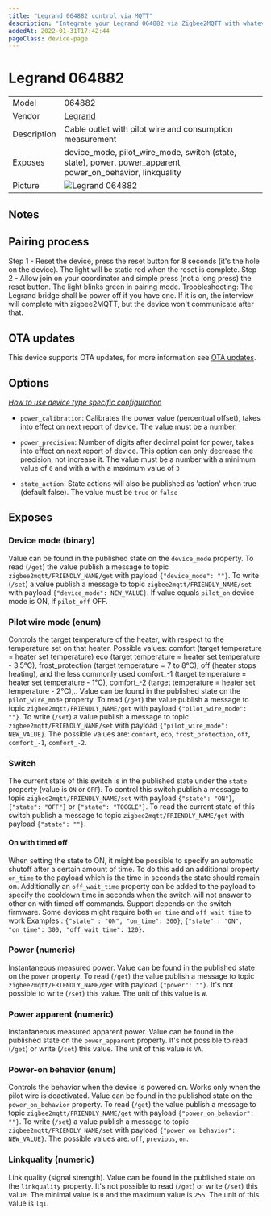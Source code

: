 ```yaml
---
title: "Legrand 064882 control via MQTT"
description: "Integrate your Legrand 064882 via Zigbee2MQTT with whatever smart home infrastructure you are using without the vendor's bridge or gateway."
addedAt: 2022-01-31T17:42:44
pageClass: device-page
---
```


<!-- !!!! -->
<!-- ATTENTION: This file is auto-generated through docgen! -->
<!-- You can only edit the "Notes"-Section between the two comment lines "Notes BEGIN" and "Notes END". -->
<!-- Do not use h1 or h2 heading within "## Notes"-Section. -->
<!-- !!!! -->

# Legrand 064882

|     |     |
|-----|-----|
| Model | 064882  |
| Vendor  | [Legrand](/supported-devices/#v=Legrand)  |
| Description | Cable outlet with pilot wire and consumption measurement |
| Exposes | device_mode, pilot_wire_mode, switch (state, state), power, power_apparent, power_on_behavior, linkquality |
| Picture | ![Legrand 064882](https://www.zigbee2mqtt.io/images/devices/064882.png) |


<!-- Notes BEGIN: You can edit here. Add "## Notes" headline if not already present. -->
## Notes

## Pairing process
Step 1 - Reset the device, press the reset button for 8 seconds (it's the hole on the device). The light will be static red when the reset is complete.
Step 2 - Allow join on your coordinator and simple press (not a long press) the reset button. The light blinks green in pairing mode.
Troobleshooting: The Legrand bridge shall be power off if you have one. If it is on, the interview will complete with zigbee2MQTT, but the device won't communicate after that.
<!-- Notes END: Do not edit below this line -->


## OTA updates
This device supports OTA updates, for more information see [OTA updates](../guide/usage/ota_updates.md).


## Options
*[How to use device type specific configuration](../guide/configuration/devices-groups.md#specific-device-options)*

* `power_calibration`: Calibrates the power value (percentual offset), takes into effect on next report of device. The value must be a number.

* `power_precision`: Number of digits after decimal point for power, takes into effect on next report of device. This option can only decrease the precision, not increase it. The value must be a number with a minimum value of `0` and with a with a maximum value of `3`

* `state_action`: State actions will also be published as 'action' when true (default false). The value must be `true` or `false`


## Exposes

### Device mode (binary)
Value can be found in the published state on the `device_mode` property.
To read (`/get`) the value publish a message to topic `zigbee2mqtt/FRIENDLY_NAME/get` with payload `{"device_mode": ""}`.
To write (`/set`) a value publish a message to topic `zigbee2mqtt/FRIENDLY_NAME/set` with payload `{"device_mode": NEW_VALUE}`.
If value equals `pilot_on` device mode is ON, if `pilot_off` OFF.

### Pilot wire mode (enum)
Controls the target temperature of the heater, with respect to the temperature set on that heater. Possible values: comfort (target temperature = heater set temperature) eco (target temperature = heater set temperature - 3.5°C), frost_protection (target temperature = 7 to 8°C), off (heater stops heating), and the less commonly used comfort_-1 (target temperature = heater set temperature - 1°C), comfort_-2 (target temperature = heater set temperature - 2°C),..
Value can be found in the published state on the `pilot_wire_mode` property.
To read (`/get`) the value publish a message to topic `zigbee2mqtt/FRIENDLY_NAME/get` with payload `{"pilot_wire_mode": ""}`.
To write (`/set`) a value publish a message to topic `zigbee2mqtt/FRIENDLY_NAME/set` with payload `{"pilot_wire_mode": NEW_VALUE}`.
The possible values are: `comfort`, `eco`, `frost_protection`, `off`, `comfort_-1`, `comfort_-2`.

### Switch 
The current state of this switch is in the published state under the `state` property (value is `ON` or `OFF`).
To control this switch publish a message to topic `zigbee2mqtt/FRIENDLY_NAME/set` with payload `{"state": "ON"}`, `{"state": "OFF"}` or `{"state": "TOGGLE"}`.
To read the current state of this switch publish a message to topic `zigbee2mqtt/FRIENDLY_NAME/get` with payload `{"state": ""}`.

#### On with timed off
When setting the state to ON, it might be possible to specify an automatic shutoff after a certain amount of time. To do this add an additional property `on_time` to the payload which is the time in seconds the state should remain on.
Additionally an `off_wait_time` property can be added to the payload to specify the cooldown time in seconds when the switch will not answer to other on with timed off commands.
Support depends on the switch firmware. Some devices might require both `on_time` and `off_wait_time` to work
Examples : `{"state" : "ON", "on_time": 300}`, `{"state" : "ON", "on_time": 300, "off_wait_time": 120}`.

### Power (numeric)
Instantaneous measured power.
Value can be found in the published state on the `power` property.
To read (`/get`) the value publish a message to topic `zigbee2mqtt/FRIENDLY_NAME/get` with payload `{"power": ""}`.
It's not possible to write (`/set`) this value.
The unit of this value is `W`.

### Power apparent (numeric)
Instantaneous measured apparent power.
Value can be found in the published state on the `power_apparent` property.
It's not possible to read (`/get`) or write (`/set`) this value.
The unit of this value is `VA`.

### Power-on behavior (enum)
Controls the behavior when the device is powered on. Works only when the pilot wire is deactivated.
Value can be found in the published state on the `power_on_behavior` property.
To read (`/get`) the value publish a message to topic `zigbee2mqtt/FRIENDLY_NAME/get` with payload `{"power_on_behavior": ""}`.
To write (`/set`) a value publish a message to topic `zigbee2mqtt/FRIENDLY_NAME/set` with payload `{"power_on_behavior": NEW_VALUE}`.
The possible values are: `off`, `previous`, `on`.

### Linkquality (numeric)
Link quality (signal strength).
Value can be found in the published state on the `linkquality` property.
It's not possible to read (`/get`) or write (`/set`) this value.
The minimal value is `0` and the maximum value is `255`.
The unit of this value is `lqi`.

